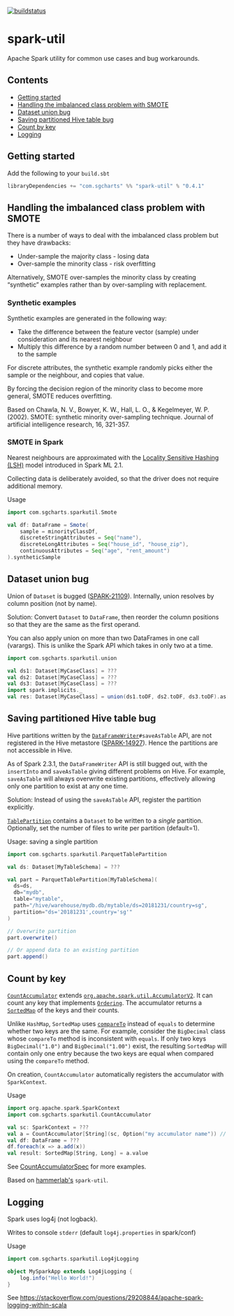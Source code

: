 [![buildstatus](https://travis-ci.org/seahrh/spark-util.svg?branch=master)](https://travis-ci.org/seahrh/spark-util)

# spark-util
Apache Spark utility for common use cases and bug workarounds.

Contents
---------
- [Getting started](#getting-started)
- [Handling the imbalanced class problem with SMOTE](#handling-the-imbalanced-class-problem-with-smote)
- [Dataset union bug](#dataset-union-bug)
- [Saving partitioned Hive table bug](#saving-partitioned-hive-table-bug)
- [Count by key](#count-by-key)
- [Logging](#logging)
## Getting started
Add the following to your `build.sbt`
```scala
libraryDependencies += "com.sgcharts" %% "spark-util" % "0.4.1"
```
## Handling the imbalanced class problem with SMOTE
There is a number of ways to deal with the imbalanced class problem
but they have drawbacks:
- Under-sample the majority class - losing data
- Over-sample the minority class - risk overfitting

Alternatively, SMOTE over-samples the minority class by creating “synthetic” examples
rather than by over-sampling with replacement.

### Synthetic examples
Synthetic examples are generated in the following way:
- Take the difference between the feature vector (sample) under consideration and its nearest neighbour
- Multiply this difference by a random number between 0 and 1, and add it to the sample

For discrete attributes, the synthetic example randomly picks either the sample or the neighbour, and copies that value.

By forcing the decision region of the minority class to become more general,
SMOTE reduces overfitting.

Based on Chawla, N. V., Bowyer, K. W., Hall, L. O., & Kegelmeyer, W. P. (2002).
SMOTE: synthetic minority over-sampling technique. Journal of artificial intelligence research, 16, 321-357.

### SMOTE in Spark
Nearest neighbours are approximated with the [Locality Sensitive Hashing (LSH)](https://spark.apache.org/docs/latest/api/scala/index.html#org.apache.spark.ml.feature.BucketedRandomProjectionLSH) model introduced in Spark ML 2.1.

Collecting data is deliberately avoided, so that the driver does not require additional memory.

Usage
```scala
import com.sgcharts.sparkutil.Smote

val df: DataFrame = Smote(
    sample = minorityClassDf,
    discreteStringAttributes = Seq("name"),
    discreteLongAttributes = Seq("house_id", "house_zip"),
    continuousAttributes = Seq("age", "rent_amount")
).syntheticSample
```

## Dataset union bug
Union of `Dataset` is bugged ([SPARK-21109](https://issues.apache.org/jira/browse/SPARK-21109)). Internally, union resolves by column position (not by name). 

Solution: Convert `Dataset` to `DataFrame`, then reorder the column positions so that they are the same as the first operand.

You can also apply union on more than two DataFrames in one call (varargs). This is unlike the Spark API which takes in only two at a time.

```scala
import com.sgcharts.sparkutil.union

val ds1: Dataset[MyCaseClass] = ???
val ds2: Dataset[MyCaseClass] = ???
val ds3: Dataset[MyCaseClass] = ???
import spark.implicits._
val res: Dataset[MyCaseClass] = union(ds1.toDF, ds2.toDF, ds3.toDF).as[MyCaseClass]
```
## Saving partitioned Hive table bug
Hive partitions written by the [`DataFrameWriter`](https://spark.apache.org/docs/2.2.0/api/scala/index.html#org.apache.spark.sql.DataFrameWriter)`#saveAsTable` API, are not registered in the Hive metastore ([SPARK-14927](https://issues.apache.org/jira/browse/SPARK-14927)). Hence the partitions are not accessible in Hive. 

As of Spark 2.3.1, the `DataFrameWriter` API is still bugged out, with the `insertInto` and `saveAsTable` giving different problems on Hive. For example, `saveAsTable` will always overwrite existing partitions, effectively allowing only one partition to exist at any one time. 

Solution: Instead of using the `saveAsTable` API, register the partition explicitly.

[`TablePartition`](src/main/scala/com/sgcharts/sparkutil/TablePartition.scala) contains a `Dataset` to be written to a *single* partition. Optionally, set the number of files to write per partition (default=1).

Usage: saving a single partition
```scala
import com.sgcharts.sparkutil.ParquetTablePartition

val ds: Dataset[MyTableSchema] = ???

val part = ParquetTablePartition[MyTableSchema](
  ds=ds,
  db="mydb",
  table="mytable",
  path="/hive/warehouse/mydb.db/mytable/ds=20181231/country=sg",
  partition="ds='20181231',country='sg'"
)

// Overwrite partition
part.overwrite()

// Or append data to an existing partition
part.append()

```

## Count by key
[`CountAccumulator`](src/main/scala/com/sgcharts/sparkutil/CountAccumulator.scala) extends [`org.apache.spark.util.AccumulatorV2`](https://spark.apache.org/docs/2.2.0/api/java/org/apache/spark/util/AccumulatorV2.html). It can count any key that implements [`Ordering`](http://www.scala-lang.org/api/2.12.0/scala/math/Ordering.html). The accumulator returns a [`SortedMap`](http://www.scala-lang.org/api/2.12.3/scala/collection/immutable/SortedMap.html) of the keys and their counts.

Unlike `HashMap`, `SortedMap` uses [`compareTo`](https://docs.oracle.com/javase/8/docs/api/java/lang/Comparable.html) instead of `equals` to determine whether two keys are the same. For example, consider the `BigDecimal` class whose `compareTo` method is inconsistent with `equals`. If only two keys `BigDecimal("1.0")` and `BigDecimal("1.00")` exist, the resulting `SortedMap` will contain only one entry because the two keys are equal when compared using the `compareTo` method. 

On creation, `CountAccumulator` automatically registers the accumulator with `SparkContext`.

Usage
```scala
import org.apache.spark.SparkContext
import com.sgcharts.sparkutil.CountAccumulator

val sc: SparkContext = ???
val a = CountAccumulator[String](sc, Option("my accumulator name")) // Counting String keys
val df: DataFrame = ???
df.foreach(x => a.add(x))
val result: SortedMap[String, Long] = a.value
```
See [CountAccumulatorSpec](src/test/scala/com/sgcharts/sparkutil/CountAccumulatorSpec.scala) for more examples.

Based on [hammerlab's](https://github.com/hammerlab/spark-util) `spark-util`.
## Logging
Spark uses log4j (not logback).

Writes to console `stderr` (default `log4j.properties` in spark/conf)

Usage
```scala
import com.sgcharts.sparkutil.Log4jLogging

object MySparkApp extends Log4jLogging {
    log.info("Hello World!")
}
```
See https://stackoverflow.com/questions/29208844/apache-spark-logging-within-scala
